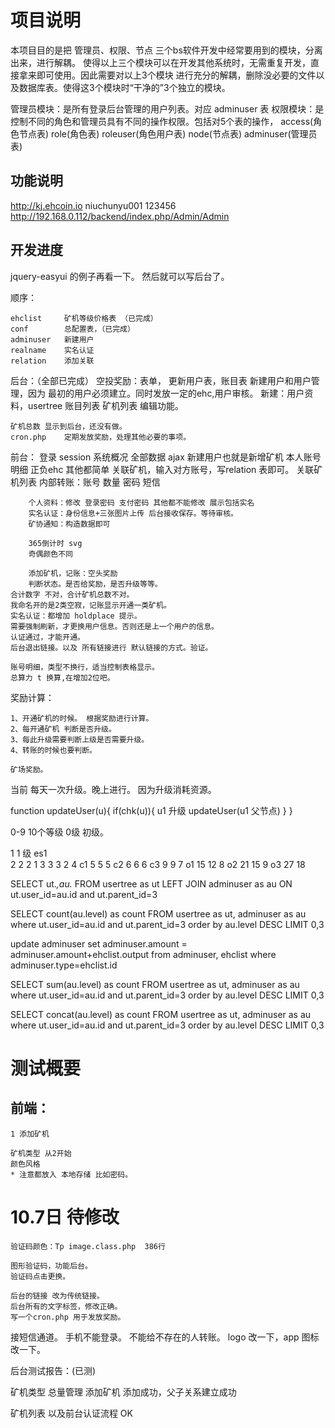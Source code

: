 项目说明
========

本项目目的是把 管理员、权限、节点 三个bs软件开发中经常要用到的模块，分离出来，进行解耦。
使得以上三个模块可以在开发其他系统时，无需重复开发，直接拿来即可使用。因此需要对以上3个模块
进行充分的解耦，删除没必要的文件以及数据库表。使得这3个模块时“干净的”3个独立的模块。

管理员模块：是所有登录后台管理的用户列表。对应 adminuser 表
权限模块：是控制不同的角色和管理员具有不同的操作权限。包括对5个表的操作， access(角色节点表) role(角色表) roleuser(角色用户表) node(节点表) adminuser(管理员表)


功能说明
--------


http://kj.ehcoin.io
niuchunyu001
123456
http://192.168.0.112/backend/index.php/Admin/Admin

开发进度
--------
jquery-easyui 的例子再看一下。
然后就可以写后台了。

顺序：

    ehclist     矿机等级价格表 （已完成）
    conf        总配置表，（已完成）
    adminuser   新建用户
    realname    实名认证
    relation    添加关联


后台：（全部已完成）
        空投奖励：表单， 更新用户表，账目表
        新建用户和用户管理，因为 最初的用户必须建立。同时发放一定的ehc,用户审核。
        新建：用户资料，usertree
        账目列表
        矿机列表 编辑功能。

    矿机总数 显示到后台，还没有做。    
    cron.php    定期发放奖励，处理其他必要的事项。

前台：
        登录 session
        系统概况 全部数据 ajax
        新建用户也就是新增矿机
        本人账号明细 正负ehc 其他都简单
        关联矿机，输入对方账号，写relation 表即可。
        关联矿机列表
        内部转账：账号 数量 密码 短信
        
        个人资料：修改 登录密码 支付密码 其他都不能修改 展示包括实名
        实名认证：身份信息+三张图片上传 后台接收保存。等待审核。
        矿协通知：构造数据即可

        365倒计时 svg
        奇偶颜色不同

        添加矿机，记账：空头奖励
        判断状态。是否给奖励，是否升级等等。
    合计数字 不对，合计矿机总数不对。
    我命名开的是2类空寂，记账显示开通一类矿机。
    实名认证：都增加 holdplace 提示。
    需要强制刷新，才更换用户信息。否则还是上一个用户的信息。
    认证通过，才能开通。
    后台退出链接。以及 所有链接进行 默认链接的方式。验证。

    账号明细，类型不换行，适当控制表格显示。
    总算力 t 换算,在增加2位吧。

奖励计算：

    1、开通矿机的时候。 根据奖励进行计算。 
    2、每开通矿机 判断是否升级。
    3、每此升级需要判断上级是否需要升级。
    4、转账的时候也要判断。

    矿场奖励。

当前 每天一次升级。晚上进行。 因为升级消耗资源。


function updateUser(u){
    if(chk(u)){
        u1 升级
        updateUser(u1 父节点)
    }
}


0-9  10个等级
0级 初级。

1    1 级  es1      
2    2     2        1
3    3     3        2
4    c1    5        5
5    c2    6        6
6    c3    9        9
7    o1    15       12
8    o2    21       15
9    o3    27       18


SELECT ut.*,au.* FROM  usertree as ut  LEFT JOIN adminuser as au ON ut.user_id=au.id and ut.parent_id=3


SELECT count(au.level) as count FROM usertree as ut, adminuser as au where ut.user_id=au.id and ut.parent_id=3 order by au.level DESC LIMIT 0,3



update adminuser
set adminuser.amount = adminuser.amount+ehclist.output from adminuser, ehclist
where adminuser.type=ehclist.id


SELECT sum(au.level) as count FROM usertree as ut, adminuser as au
where ut.user_id=au.id and ut.parent_id=3
order by au.level DESC LIMIT 0,3

SELECT concat(au.level) as count FROM usertree as ut, adminuser as au where ut.user_id=au.id and ut.parent_id=3 order by au.level DESC LIMIT 0,3






# 测试概要


## 前端：



    1 添加矿机

    矿机类型 从2开始
    颜色风格
    * 注意都放入 本地存储 比如密码。

# 10.7日 待修改

    验证码颜色：Tp image.class.php  386行

    图形验证码，功能后台。
    验证码点击更换。

    后台的链接 改为传统链接。
    后台所有的文字标签，修改正确。
    写一个cron.php 用于发放奖励。
    
接短信通道。
手机不能登录。
不能给不存在的人转账。
logo 改一下，app 图标改一下。




后台测试报告：(已测)

矿机类型
总量管理
添加矿机
    添加成功，父子关系建立成功

矿机列表
    以及前台认证流程 OK